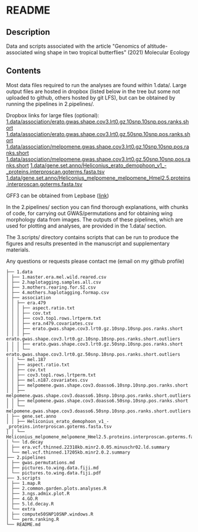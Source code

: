 # README

## Description

Data and scripts associated with the article "Genomics of altitude-associated wing shape in two tropical butterflies" (2021) Molecular Ecology

## Contents

Most data files required to run the analyses are found within 1.data/. Large output files are hosted in dropbox (listed below in the tree but some not uploaded to github, others hosted by git LFS), but can be obtained by running the pipelines in 2.pipelines/.

Dropbox links for large files (optional):
[1.data/association/erato.gwas.shape.cov3.lrt0.gz.10snp.10snp.pos.ranks.short](https://www.dropbox.com/s/qkn777ap6069fzy/erato.gwas.shape.cov3.lrt0.gz.10snp.10snp.pos.ranks.short?dl=0)
[1.data/association/erato.gwas.shape.cov3.lrt0.gz.50snp.10snp.pos.ranks.short](https://www.dropbox.com/s/hfpi0tlex7fixy7/erato.gwas.shape.cov3.lrt0.gz.50snp.10snp.pos.ranks.short?dl=0)
[1.data/association/melpomene.gwas.shape.cov3.lrt0.gz.10snp.10snp.pos.ranks.short](https://www.dropbox.com/s/aif3c6y5jlfpj3m/melpomene.gwas.shape.cov3.doasso6.10snp.10snp.pos.ranks.short?dl=0)
[1.data/association/melpomene.gwas.shape.cov3.lrt0.gz.50snp.10snp.pos.ranks.short](https://www.dropbox.com/s/ge4msjzug9ljz20/melpomene.gwas.shape.cov3.doasso6.50snp.10snp.pos.ranks.short?dl=0)
[1.data/gene.set.anno/Heliconius_erato_demophoon_v1_-_proteins.interproscan.goterms.fasta.tsv](https://www.dropbox.com/s/s9dv8kyz4e8sq87/Heliconius_erato_demophoon_v1_-_proteins.interproscan.goterms.fasta.tsv?dl=0)
[1.data/gene.set.anno/Heliconius_melpomene_melpomene_Hmel2.5.proteins.interproscan.goterms.fasta.tsv](https://www.dropbox.com/s/yb392nodcvxo6ea/Heliconius_melpomene_melpomene_Hmel2.5.proteins.interproscan.goterms.fasta.tsv?dl=0)

GFF3 can be obtained from Lepbase ([link](http://download.lepbase.org/v4/features/))

In the 2.pipelines/ section you can find thorough explanations, with chunks of code, for carrying out GWAS/permutations and for obtaining wing morphology data from images. The outputs of these pipelines, which are used for plotting and analyses, are provided in the 1.data/ section.

The 3.scripts/ directory contains scripts that can be run to produce the figures and results presented in the manuscript and supplementary materials.

Any questions or requests please contact me (email on my github profile)

```
├── 1.data
│ ├── 1.master.era.mel.wild.reared.csv
│ ├── 2.haplotagging.samples.all.csv
│ ├── 3.mothers.rearing.for.SI.csv
│ ├── 4.mothers.haplotagging.formap.csv
│ ├── association
│ │ ├── era.479
│ │ │ ├── aspect.ratio.txt
│ │ │ ├── cov.txt
│ │ │ ├── cov3.top1.rows.lrtperm.txt
│ │ │ ├── era.n479.covariates.csv
│ │ │ ├── erato.gwas.shape.cov3.lrt0.gz.10snp.10snp.pos.ranks.short
│ │ │ ├── erato.gwas.shape.cov3.lrt0.gz.10snp.10snp.pos.ranks.short.outliers
│ │ │ ├── erato.gwas.shape.cov3.lrt0.gz.50snp.10snp.pos.ranks.short
│ │ │ └── erato.gwas.shape.cov3.lrt0.gz.50snp.10snp.pos.ranks.short.outliers
│ │ └── mel.187
│ │ ├── aspect.ratio.txt
│ │ ├── cov.txt
│ │ ├── cov3.top1.rows.lrtperm.txt
│ │ ├── mel.n187.covariates.csv
│ │ ├── melpomene.gwas.shape.cov3.doasso6.10snp.10snp.pos.ranks.short
│ │ ├── melpomene.gwas.shape.cov3.doasso6.10snp.10snp.pos.ranks.short.outliers
│ │ ├── melpomene.gwas.shape.cov3.doasso6.50snp.10snp.pos.ranks.short
│ │ └── melpomene.gwas.shape.cov3.doasso6.50snp.10snp.pos.ranks.short.outliers
│ ├── gene.set.anno
│ │ ├── Heliconius_erato_demophoon_v1_-_proteins.interproscan.goterms.fasta.tsv
│ │ └── Heliconius_melpomene_melpomene_Hmel2.5.proteins.interproscan.goterms.fasta.tsv
│ └── ld.decay
│ ├── era.vcf.thinned.22318kb.minr2.0.05.minuschr02.ld.summary
│ └── mel.vcf.thinned.17205kb.minr2.0.2.summary
├── 2.pipelines
│ ├── gwas.permutations.md
│ ├── pictures.to.wing.data.fiji.md
│ └── pictures.to.wing.data.fiji.pdf
├── 3.scripts
│ ├── 1.map.R
│ ├── 2.common.garden.plots.analyses.R
│ ├── 3.ngs.admix.plot.R
│ ├── 4.GO.R
│ ├── 5.ld.decay.R
│ └── extra
│ ├── compute50SNP10SNP.windows.R
│ └── perm.ranking.R
└── README.md
```




